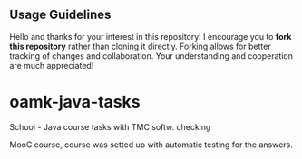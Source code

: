 ## Usage Guidelines

Hello and thanks for your interest in this repository! I encourage you to **fork this repository** rather than cloning it directly.
 Forking allows for better tracking of changes and collaboration. Your understanding and cooperation are much appreciated!

# oamk-java-tasks
 School - Java course tasks with TMC softw. checking

MooC course, course was setted up with automatic testing for the answers. 
